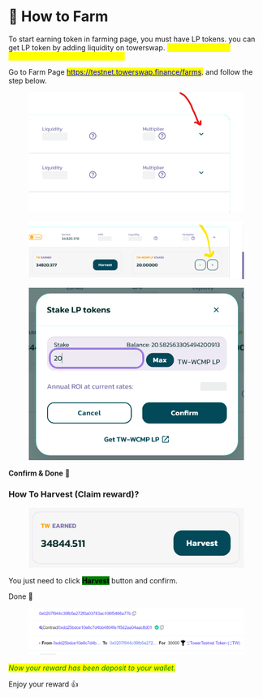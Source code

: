 # 🍬 How to Farm

To start earning token in farming page, you must have LP tokens. you can get LP token by adding liquidity on towerswap. _<mark style="color:yellow;">follow the Liquidity document page if this firts for you.</mark>_

Go to Farm Page [<mark style="color:blue;">https://testnet.towerswap.finance/farms</mark>](https://testnet.towerswap.finance/farms)<mark style="color:blue;">.</mark> and follow the step below.

<figure><img src="../../../../.gitbook/assets/18.png" alt=""><figcaption></figcaption></figure>

<figure><img src="../../../../.gitbook/assets/19.png" alt=""><figcaption></figcaption></figure>

<figure><img src="../../../../.gitbook/assets/20.png" alt=""><figcaption></figcaption></figure>

**Confirm & Done** :tada:

### How To Harvest (Claim reward)?

<figure><img src="../../../../.gitbook/assets/21.png" alt=""><figcaption></figcaption></figure>

You just need to click <mark style="background-color:green;">**Harvest**</mark> button and confirm.&#x20;

Done :tada:

<figure><img src="../../../../.gitbook/assets/22.png" alt=""><figcaption></figcaption></figure>

_<mark style="color:green;">Now your reward has been deposit to your wallet.</mark>_

Enjoy your reward :thumbsup:
